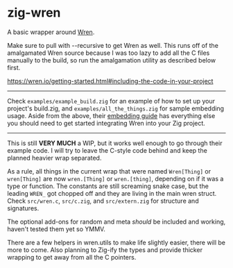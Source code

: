 # zig-wren 
A basic wrapper around [Wren](https://wren.io/).

Make sure to pull with --recursive to get Wren as well.
This runs off of the amalgamated Wren source because I was too lazy to add all the C files manually to the build, so run the amalgamation utility as described below first.

https://wren.io/getting-started.html#including-the-code-in-your-project

---

Check `examples/example_build.zig` for an example of how to set up your project's build.zig, and `examples/all_the_things.zig` for sample embedding usage.
Aside from the above, their [embedding guide](https://wren.io/embedding/) has everything else you should need to get started integrating Wren into your Zig project.

---

This is still **VERY MUCH** a WIP, but it works well enough to go through their example code.  I will try to leave the C-style code behind and keep the planned heavier wrap separated.

As a rule, all things in the current wrap that were named `Wren[Thing]` or `wren[Thing]` are now `wren.[Thing]` or `wren.[thing]`, depending on if it was a type or function.
The constants are still screaming snake case, but the leading `WREN_` got chopped off and they are living in the main wren struct.  Check `src/wren.c`, `src/c.zig`, and `src/extern.zig` for structure and signatures.

The optional add-ons for random and meta *should* be included and working, haven't tested them yet so YMMV.

There are a few helpers in wren.utils to make life slightly easier, there will be more to come.
Also planning to Zig-ify the types and provide thicker wrapping to get away from all the C pointers.
